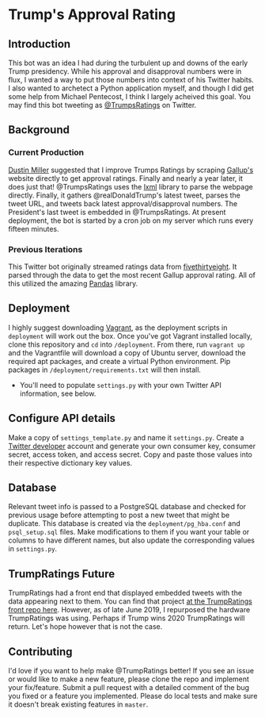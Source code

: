 # Trump's Approval Rating

## Introduction
This bot was an idea I had during the turbulent up and downs of the early Trump presidency. While his approval and disapproval numbers were in flux, I wanted a way to put those numbers into context of his Twitter habits. I also wanted to archetect a Python application myself, and though I did get some help from Michael Pentecost, I think I largely acheived this goal. You may find this bot tweeting as [@TrumpsRatings](https://twitter.com/trumpsratings) on Twitter.

## Background
### Current Production
[Dustin Miller](https://www.twitter.com/spdustin) suggested that I improve Trumps Ratings by scraping [Gallup's](https://news.gallup.com/poll/203198/presidential-approval-ratings-donald-trump.aspx) website directly to get approval ratings. Finally and nearly a year later, it does just that! @TrumpsRatings uses the [lxml](https://lxml.de/index.html) library to parse the webpage directly. Finally, it gathers @realDonaldTrump's latest tweet, parses the tweet URL, and tweets back latest approval/disapproval numbers. The President's last tweet is embedded in @TrumpsRatings. At present deployment, the bot is started by a cron job on my server which runs every fifteen minutes.
### Previous Iterations
This Twitter bot originally streamed ratings data from [fivethirtyeight](https://projects.fivethirtyeight.com/trump-approval-data/approval_polllist.csv).
It parsed through the data to get the most recent Gallup approval rating. All of this utilized the amazing [Pandas](https://pandas.pydata.org/) library.

## Deployment
I highly suggest downloading [Vagrant](https://vagrantup.com), as the deployment scripts in `deployment` will work out the box. Once you've got Vagrant installed locally, clone this repository and `cd` into `/deployment`. From there, run `vagrant up` and the Vagrantfile will download a copy of Ubuntu server, download the required apt packages, and create a virtual Python environment. Pip packages in `/deployment/requirements.txt` will then install.
- You'll need to populate `settings.py` with your own Twitter API information, see below.

## Configure API details
Make a copy of `settings_template.py` and name it `settings.py`. Create a [Twitter developer](https://developer.twitter.com/content/developer-twitter/en.html) account and generate your own consumer key, consumer secret, access token, and access secret. Copy and paste those values into their respective dictionary key values.

## Database
Relevant tweet info is passed to a PostgreSQL database and checked for previous usage before attempting to post a new tweet that might be duplicate. This database is created via the `deployment/pg_hba.conf` and `psql_setup.sql` files. Make modifications to them if you want your table or columns to have different names, but also update the corresponding values in `settings.py`.

## TrumpRatings Future
TrumpRatings had a front end that displayed embedded tweets with the data appearing next to them. You can find that project [at the TrumpRatings front repo here](https://github.com/wgeorgecook/trumpratings-front). However, as of late June 2019, I repurposed the hardware TrumpRatings was using. Perhaps if Trump wins 2020 TrumpRatings will return. Let's hope however that is not the case.

## Contributing
I'd love if you want to help make @TrumpRatings better! If you see an issue or would like to make a new feature, please clone the repo and implement your fix/feature. Submit a pull request with a detailed comment of the bug you fixed or a feature you implemented. Please do local tests and make sure it doesn't break existing features in `master`.
